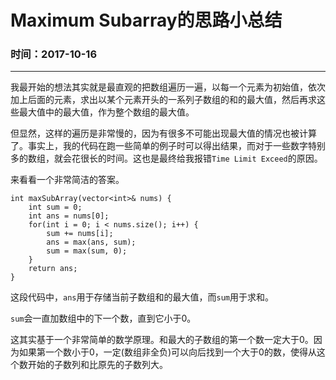 # Maximum Subarray的思路小总结
### 时间：2017-10-16
---
我最开始的想法其实就是最直观的把数组遍历一遍，以每一个元素为初始值，依次加上后面的元素，求出以某个元素开头的一系列子数组的和的最大值，然后再求这些最大值中的最大值，作为整个数组的最大值。

但显然，这样的遍历是非常慢的，因为有很多不可能出现最大值的情况也被计算了。事实上，我的代码在跑一些简单的例子时可以得出结果，而对于一些数字特别多的数组，就会花很长的时间。这也是最终给我报错`Time Limit Exceed`的原因。

来看看一个非常简洁的答案。
```
int maxSubArray(vector<int>& nums) {
    int sum = 0;
    int ans = nums[0];
    for(int i = 0; i < nums.size(); i++) {
        sum += nums[i];
        ans = max(ans, sum);
        sum = max(sum, 0);    
    }
    return ans;
}
```
这段代码中，`ans`用于存储当前子数组和的最大值，而`sum`用于求和。

`sum`会一直加数组中的下一个数，直到它小于0。

这其实基于一个非常简单的数学原理。和最大的子数组的第一个数一定大于0。因为如果第一个数小于0，一定(数组非全负)可以向后找到一个大于0的数，使得从这个数开始的子数列和比原先的子数列大。


